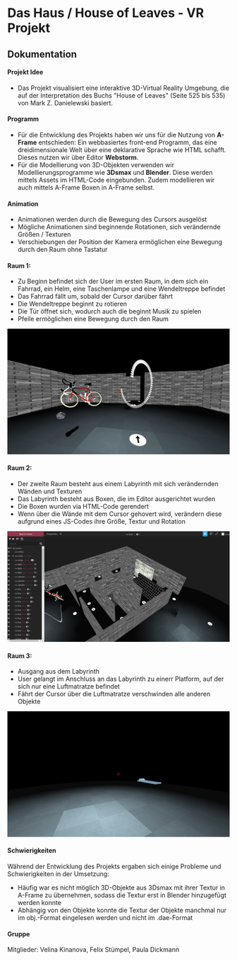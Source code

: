 # Das Haus / House of Leaves - VR Projekt
## Dokumentation

#### Projekt Idee
+ Das Projekt visualisiert eine interaktive 3D-Virtual Reality Umgebung, die auf der Interpretation des Buchs "House of Leaves" (Seite 525 bis 535) von Mark Z. Danielewski basiert.

#### Programm
+ Für die Entwicklung des Projekts haben wir uns für die Nutzung von **A-Frame** entschieden:
Ein webbasiertes front-end Programm, das eine dreidimensionale Welt über eine deklarative Sprache wie HTML schafft.
Dieses nutzen wir über Editor **Webstorm**.
+ Für die Modellierung von 3D-Objekten verwenden wir Modellierungsprogramme wie **3Dsmax** und **Blender**. Diese werden mittels Assets im HTML-Code eingebunden. Zudem modellieren wir auch mittels A-Frame Boxen in A-Frame selbst.

#### Animation
+ Animationen werden durch die Bewegung des Cursors ausgelöst
+ Mögliche Animationen sind beginnende Rotationen, sich verändernde Größen / Texturen 
+ Verschiebungen der Position der Kamera ermöglichen eine Bewegung durch den Raum ohne Tastatur 

#### Raum 1:
+ Zu Beginn befindet sich der User im ersten Raum, in dem sich ein Fahrrad, ein Helm, eine Taschenlampe und eine Wendeltreppe befindet 
+ Das Fahrrad fällt um, sobald der Cursor darüber fährt
+ Die Wendeltreppe beginnt zu rotieren
+ Die Tür öffnet sich, wodurch auch die beginnt Musik zu spielen
+ Pfeile ermöglichen eine Bewegung durch den Raum

![](https://github.com/VRMediaTransformation/DasHaus/blob/master/Raum1.PNG)

#### Raum 2:
+ Der zweite Raum besteht aus einem Labyrinth mit sich verändernden Wänden und Texturen
+ Das Labyrinth besteht aus Boxen, die im Editor ausgerichtet wurden
+ Die Boxen wurden via HTML-Code gerendert
+ Wenn über die Wände mit dem Cursor gehovert wird, verändern diese aufgrund eines JS-Codes ihre Größe, Textur und Rotation

![](https://github.com/VRMediaTransformation/DasHaus/blob/master/Raum2.PNG)

#### Raum 3:
+ Ausgang aus dem Labyrinth
+ User gelangt im Anschluss an das Labyrinth zu einerr Platform, auf der sich nur eine Luftmatratze befindet
+ Fährt der Cursor über die Luftmatratze verschwinden alle anderen Objekte

![](https://github.com/VRMediaTransformation/DasHaus/blob/master/Raum3.png)

#### Schwierigkeiten
Während der Entwicklung des Projekts ergaben sich einige Probleme und Schwierigkeiten in der Umsetzung:
+ Häufig war es nicht möglich 3D-Objekte aus 3Dsmax mit ihrer Textur in A-Frame zu übernehmen, sodass die Textur erst in Blender hinzugefügt werden konnte
+ Abhängig von den Objekte konnte die Textur der Objekte manchmal nur im obj.-Format eingelesen werden und nicht im .dae-Format

#### Gruppe
Mitglieder:
Velina Kinanova,
Felix Stümpel,
Paula Dickmann




